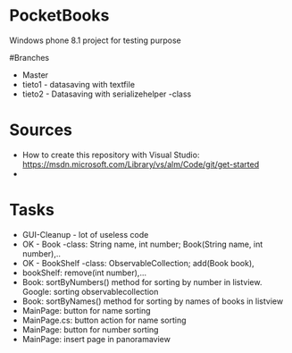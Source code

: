 # PocketBooks
Windows phone 8.1 project for testing purpose

#Branches
* Master
* tieto1 - datasaving with textfile
* tieto2 - Datasaving with serializehelper -class

# Sources
* How to create this repository with Visual Studio: https://msdn.microsoft.com/Library/vs/alm/Code/git/get-started
* 

# Tasks
* GUI-Cleanup - lot of useless code
* OK - Book -class: String name, int number; Book(String name, int number),.. 
* OK - BookShelf -class: ObservableCollection<Book>; add(Book book), 
* bookShelf: remove(int number),...
* Book: sortByNumbers() method for sorting by number in listview. Google: sorting observablecollection 
* Book: sortByNames() method for sorting by names of books in listview
* MainPage: button for name sorting
* MainPage.cs: button action for name sorting
* MainPage: button for number sorting
* MainPage: insert page in panoramaview
